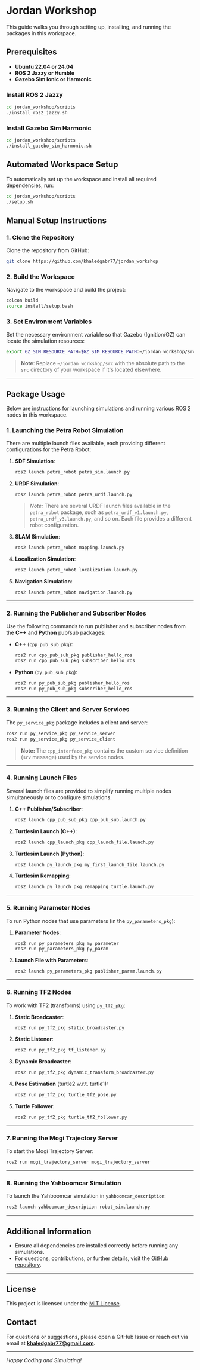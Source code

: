 # Jordan Workshop

This guide walks you through setting up, installing, and running the packages in this workspace.

## Prerequisites

- **Ubuntu 22.04 or 24.04**
- **ROS 2 Jazzy or Humble**
- **Gazebo Sim Ionic or Harmonic**

### Install ROS 2 Jazzy

```bash
cd jordan_workshop/scripts
./install_ros2_jazzy.sh
```

### Install Gazebo Sim Harmonic

```bash
cd jordan_workshop/scripts
./install_gazebo_sim_harmonic.sh
```

## Automated Workspace Setup

To automatically set up the workspace and install all required dependencies, run:

```bash
cd jordan_workshop/scripts
./setup.sh
```

## Manual Setup Instructions

### 1. Clone the Repository

Clone the repository from GitHub:

```bash
git clone https://github.com/khaledgabr77/jordan_workshop
```

### 2. Build the Workspace

Navigate to the workspace and build the project:

```bash
colcon build
source install/setup.bash
```

### 3. Set Environment Variables

Set the necessary environment variable so that Gazebo (Ignition/GZ) can locate the simulation resources:

```bash
export GZ_SIM_RESOURCE_PATH=$GZ_SIM_RESOURCE_PATH:~/jordan_workshop/src
```

> **Note**: Replace `~/jordan_workshop/src` with the absolute path to the `src` directory of your workspace if it's located elsewhere.

---

## Package Usage

Below are instructions for launching simulations and running various ROS 2 nodes in this workspace.

### 1. Launching the Petra Robot Simulation

There are multiple launch files available, each providing different configurations for the Petra Robot:

1. **SDF Simulation**:
    ```bash
    ros2 launch petra_robot petra_sim.launch.py
    ```

2. **URDF Simulation**:
    ```bash
    ros2 launch petra_robot petra_urdf.launch.py
    ```
    > *Note:* There are several URDF launch files available in the `petra_robot` package, such as `petra_urdf_v1.launch.py`, `petra_urdf_v3.launch.py`, and so on. Each file provides a different robot configuration.

3. **SLAM Simulation**:
    ```bash
    ros2 launch petra_robot mapping.launch.py
    ```

4. **Localization Simulation**:
    ```bash
    ros2 launch petra_robot localization.launch.py
    ```

5. **Navigation Simulation**:
    ```bash
    ros2 launch petra_robot navigation.launch.py
    ```

---

### 2. Running the Publisher and Subscriber Nodes

Use the following commands to run publisher and subscriber nodes from the **C++** and **Python** pub/sub packages:

- **C++** (`cpp_pub_sub_pkg`):
    ```bash
    ros2 run cpp_pub_sub_pkg publisher_hello_ros
    ros2 run cpp_pub_sub_pkg subscriber_hello_ros
    ```

- **Python** (`py_pub_sub_pkg`):
    ```bash
    ros2 run py_pub_sub_pkg publisher_hello_ros
    ros2 run py_pub_sub_pkg subscriber_hello_ros
    ```

---

### 3. Running the Client and Server Services

The `py_service_pkg` package includes a client and server:

```bash
ros2 run py_service_pkg py_service_server
ros2 run py_service_pkg py_service_client
```

> **Note:** The `cpp_interface_pkg` contains the custom service definition (`srv` message) used by the service nodes.

---

### 4. Running Launch Files

Several launch files are provided to simplify running multiple nodes simultaneously or to configure simulations.

1. **C++ Publisher/Subscriber**:
   ```bash
   ros2 launch cpp_pub_sub_pkg cpp_pub_sub.launch.py
   ```

2. **Turtlesim Launch (C++)**:
   ```bash
   ros2 launch cpp_launch_pkg cpp_launch_file.launch.py
   ```

3. **Turtlesim Launch (Python)**:
   ```bash
   ros2 launch py_launch_pkg my_first_launch_file.launch.py
   ```

4. **Turtlesim Remapping**:
   ```bash
   ros2 launch py_launch_pkg remapping_turtle.launch.py
   ```

---

### 5. Running Parameter Nodes

To run Python nodes that use parameters (in the `py_parameters_pkg`):

1. **Parameter Nodes**:
   ```bash
   ros2 run py_parameters_pkg my_parameter
   ros2 run py_parameters_pkg py_param
   ```

2. **Launch File with Parameters**:
   ```bash
   ros2 launch py_parameters_pkg publisher_param.launch.py
   ```

---

### 6. Running TF2 Nodes

To work with TF2 (transforms) using `py_tf2_pkg`:

1. **Static Broadcaster**:
   ```bash
   ros2 run py_tf2_pkg static_broadcaster.py
   ```

2. **Static Listener**:
   ```bash
   ros2 run py_tf2_pkg tf_listener.py
   ```

3. **Dynamic Broadcaster**:
   ```bash
   ros2 run py_tf2_pkg dynamic_transform_broadcaster.py
   ```

4. **Pose Estimation** (turtle2 w.r.t. turtle1):
   ```bash
   ros2 run py_tf2_pkg turtle_tf2_pose.py
   ```

5. **Turtle Follower**:
   ```bash
   ros2 run py_tf2_pkg turtle_tf2_follower.py
   ```

---

### 7. Running the Mogi Trajectory Server

To start the Mogi Trajectory Server:

```bash
ros2 run mogi_trajectory_server mogi_trajectory_server
```

---

### 8. Running the Yahboomcar Simulation

To launch the Yahboomcar simulation in `yahboomcar_description`:

```bash
ros2 launch yahboomcar_description robot_sim.launch.py
```

---

## Additional Information

- Ensure all dependencies are installed correctly before running any simulations.
- For questions, contributions, or further details, visit the [GitHub repository](https://github.com/khaledgabr77/jordan_workshop).

---

## License

This project is licensed under the [MIT License](LICENSE).

## Contact

For questions or suggestions, please open a GitHub Issue or reach out via email at **khaledgabr77@gmail.com**.

---

*Happy Coding and Simulating!*